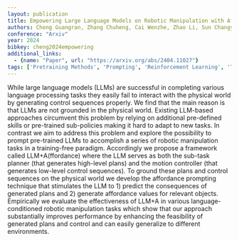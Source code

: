 ```yaml
---
layout: publication
title: Empowering Large Language Models on Robotic Manipulation with Affordance Prompting
authors: Cheng Guangran, Zhang Chuheng, Cai Wenzhe, Zhao Li, Sun Changyin, Bian Jiang
conference: "Arxiv"
year: 2024
bibkey: cheng2024empowering
additional_links:
  - {name: "Paper", url: "https://arxiv.org/abs/2404.11027"}
tags: ['Pretraining Methods', 'Prompting', 'Reinforcement Learning', 'Tools', 'Training Techniques']
---
```

While large language models (LLMs) are successful in completing various language processing tasks they easily fail to interact with the physical world by generating control sequences properly. We find that the main reason is that LLMs are not grounded in the physical world. Existing LLM-based approaches circumvent this problem by relying on additional pre-defined skills or pre-trained sub-policies making it hard to adapt to new tasks. In contrast we aim to address this problem and explore the possibility to prompt pre-trained LLMs to accomplish a series of robotic manipulation tasks in a training-free paradigm. Accordingly we propose a framework called LLM+A(ffordance) where the LLM serves as both the sub-task planner (that generates high-level plans) and the motion controller (that generates low-level control sequences). To ground these plans and control sequences on the physical world we develop the affordance prompting technique that stimulates the LLM to 1) predict the consequences of generated plans and 2) generate affordance values for relevant objects. Empirically we evaluate the effectiveness of LLM+A in various language-conditioned robotic manipulation tasks which show that our approach substantially improves performance by enhancing the feasibility of generated plans and control and can easily generalize to different environments.
